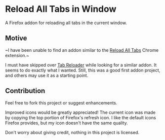 # Reload All Tabs in Window
A Firefox addon for reloading all tabs in the current window.

## Motive
~I have been unable to find an addon similar to the [Reload All Tabs](https://chrome.google.com/webstore/detail/reload-all-tabs/lgpdljdpanfecnpindkbnikegohoobci?hl=en) Chrome extension.~

I must have skipped over [Tab Reloader](https://addons.mozilla.org/en-US/firefox/addon/tabs-reloader/?src=search) while looking for a similar addon. It seems to do exactly what I wanted. Still, this was a good first addon project, and others may use it as a starting point.

## Contribution
Feel free to fork this project or suggest enhancements.

Improved icons would be greatly appreciated! The current icon was made by copying the top portion of Firefox's refresh icon. I like the default icons Firefox provides, but my icon doesn't have the same quality.

Don't worry about giving credit, nothing in this project is licensed.

